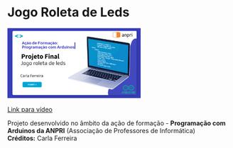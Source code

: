 # Jogo Roleta de Leds

<a href="https://view.genial.ly/660eef0ddeffd10014753dec/learning-experience-didactic-unit-projeto-final-carla-ferreira">
<img width="300" src="Imagens/RoletaLeds.png" alt="Roleta de Leds"/>
  <p>Link para vídeo</p>
</a>
<p>
  Projeto desenvolvido no âmbito da ação de formação - <b>Programação com Arduinos da ANPRI</b> (Associação de Professores de Informática)<br>
  <b>Créditos:</b> Carla Ferreira
</p>
